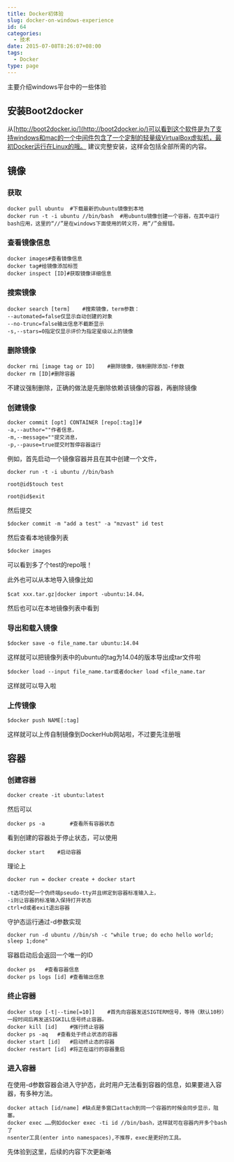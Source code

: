 ```yaml
---
title: Docker初体验
slug: docker-on-windows-experience
id: 64
categories:
  - 技术
date: 2015-07-08T8:26:07+08:00
tags:
  - Docker
type: page
---
```


主要介绍windows平台中的一些体验
<!--more-->

## 安装Boot2docker

从[http://boot2docker.io/](http://boot2docker.io/)可以看到这个软件是为了支持windows和mac的一个中间件包含了一个定制的轻量级VirtualBox虚拟机，最初Docker运行在Linux的哦。
建议完整安装，这样会包括全部所需的内容。

## 镜像

### 获取

    docker pull ubuntu  #下载最新的ubuntu镜像到本地
    docker run -t -i ubuntu //bin/bash  #用ubuntu镜像创建一个容器，在其中运行bash应用，这里的“//”是在windows下面使用的转义符，用“/”会报错。

### 查看镜像信息

    docker images#查看镜像信息
    docker tag#给镜像添加标签
    docker inspect [ID]#获取镜像详细信息

### 搜索镜像

    docker search [term]    #搜索镜像，term参数：
    --automated=false仅显示自动创建的对象 
    --no-trunc=false输出信息不截断显示 
    -s,--stars=0指定仅显示评价为指定星级以上的镜像

### 删除镜像

    docker rmi [image tag or ID]    #删除镜像，强制删除添加-f参数
    docker rm [ID]#删除容器
不建议强制删除，正确的做法是先删除依赖该镜像的容器，再删除镜像

### 创建镜像

    docker commit [opt] CONTAINER [repo[:tag]]#
    -a,--author=""作者信息，
    -m,--message=""提交消息，
    -p,--pause=true提交时暂停容器运行
例如，首先启动一个镜像容器并且在其中创建一个文件，

    docker run -t -i ubuntu //bin/bash

    root@id$touch test

    root@id$exit

然后提交

    $docker commit -m "add a test" -a "mzvast" id test

然后查看本地镜像列表

    $docker images
可以看到多了个test的repo哦！

此外也可以从本地导入镜像比如

    $cat xxx.tar.gz|docker import -ubuntu:14.04，
然后也可以在本地镜像列表中看到

### 导出和载入镜像

    $docker save -o file_name.tar ubuntu:14.04
这样就可以把镜像列表中的ubuntu的tag为14.04的版本导出成tar文件啦

    $docker load --input file_name.tar或者docker load <file_name.tar
这样就可以导入啦

### 上传镜像

    $docker push NAME[:tag]  
这样就可以上传自制镜像到DockerHub网站啦，不过要先注册哦

## 容器

### 创建容器

    docker create -it ubuntu:latest
然后可以

    docker ps -a        #查看所有容器状态
看到创建的容器处于停止状态，可以使用

    docker start    #启动容器

理论上

    docker run = docker create + docker start

    -t选项分配一个伪终端pseudo-tty并且绑定到容器标准输入上，
    -i则让容器的标准输入保持打开状态
    ctrl+d或者exit退出容器

守护态运行通过-d参数实现

    docker run -d ubuntu //bin/sh -c "while true; do echo hello world; sleep 1;done"
容器启动后会返回一个唯一的ID

    docker ps   #查看容器信息
    docker ps logs [id] #查看输出信息

### 终止容器

    docker stop [-t|--time[=10]]    #首先向容器发送SIGTERM信号，等待（默认10秒）一段时间后再发送SIGKILL信号终止容器。
    docker kill [id]    #强行终止容器
    docker ps -aq   #查看处于终止状态的容器
    docker start [id]   #启动终止态的容器
    docker restart [id] #将正在运行的容器重启

### 进入容器

<p>在使用-d参数容器会进入守护态，此时用户无法看到容器的信息，如果要进入容器，有多种方法。

    docker attach [id/name] #缺点是多窗口attach到同一个容器的时候会同步显示，阻塞。
    docker exec ……例如docker exec -ti id //bin/bash，这样就可在容器内开多个bash了
    nsenter工具(enter into namespaces),不推荐，exec是更好的工具。

先体验到这里，后续的内容下次更新咯
